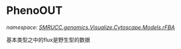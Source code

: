 ﻿# PhenoOUT
_namespace: [SMRUCC.genomics.Visualize.Cytoscape.Models.rFBA](./index.md)_

基本类型之中的flux是野生型的数据





